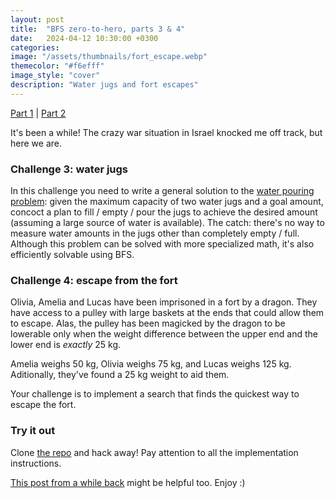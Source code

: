 ```yaml
---
layout: post
title:  "BFS zero-to-hero, parts 3 & 4"
date:   2024-04-12 10:30:00 +0300
categories:
image: "/assets/thumbnails/fort_escape.webp"
themecolor: "#f6efff"
image_style: "cover"
description: "Water jugs and fort escapes"
---
```



[Part 1](/2023/09/30/bfs-zero-to-hero-1.html) |
[Part 2](/2023/10/15/bfs-zero-to-hero-2.html)

It's been a while! The crazy war situation in Israel knocked me off track, but here we are.

### Challenge 3: water jugs
In this challenge you need to write a general solution to the [water pouring problem](https://en.wikipedia.org/wiki/Water_pouring_puzzle#:~:text=Puzzles%20of%20this%20type%20ask,in%20some%20jug%20or%20jugs.): given the maximum capacity of
two water jugs and a goal amount, concoct a plan to fill / empty / pour the jugs to achieve the desired amount
(assuming a large source of water is available). The catch: there's no way to measure
water amounts in the jugs other than completely empty / full. Although this problem can be solved with more specialized math,
it's also efficiently solvable using BFS.


### Challenge 4: escape from the fort
Olivia, Amelia and Lucas have been imprisoned in a fort by a dragon. They have access to a pulley
with large baskets at the ends that could allow them to escape. Alas, the pulley has been magicked by
the dragon to be lowerable only when the weight difference between the upper end
and the lower end is _exactly_ 25 kg.

Amelia weighs 50 kg, Olivia weighs 75 kg, and Lucas weighs 125 kg.
Aditionally, they've found a 25 kg weight to aid them.

Your challenge is to implement a search that finds the quickest way to escape the fort.


### Try it out
Clone [the repo](https://github.com/andersource/bfs-zero-to-hero) and hack away!
Pay attention to all the implementation instructions.

[This post from a while back](/2020/10/13/water-jugs-BFS.html) might be helpful too. Enjoy :)

